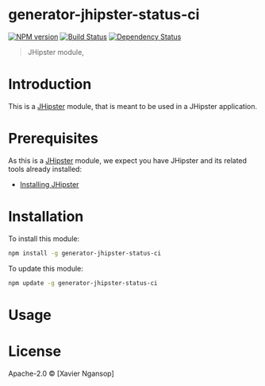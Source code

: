 # generator-jhipster-status-ci
[![NPM version][npm-image]][npm-url] [![Build Status][travis-image]][travis-url] [![Dependency Status][daviddm-image]][daviddm-url]
> JHipster module, 

# Introduction

This is a [JHipster](http://jhipster.github.io/) module, that is meant to be used in a JHipster application.

# Prerequisites

As this is a [JHipster](http://jhipster.github.io/) module, we expect you have JHipster and its related tools already installed:

- [Installing JHipster](https://jhipster.github.io/installation.html)

# Installation

To install this module:

```bash
npm install -g generator-jhipster-status-ci
```

To update this module:
```bash
npm update -g generator-jhipster-status-ci
```

# Usage

# License

Apache-2.0 © [Xavier Ngansop]

[npm-image]: https://img.shields.io/npm/v/generator-jhipster-test.svg
[npm-url]: https://npmjs.org/package/generator-jhipster-test
[travis-image]: https://travis-ci.org/xng/generator-jhipster-test.svg?branch=master
[travis-url]: https://travis-ci.org/xng/generator-jhipster-test
[daviddm-image]: https://david-dm.org/xng/generator-jhipster-test.svg?theme=shields.io
[daviddm-url]: https://david-dm.org/xng/generator-jhipster-module
